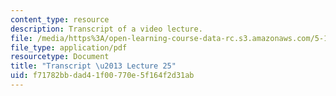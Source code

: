 ```yaml
---
content_type: resource
description: Transcript of a video lecture.
file: /media/https%3A/open-learning-course-data-rc.s3.amazonaws.com/5-111-principles-of-chemical-science-fall-2008/f71782bbdad41f00770e5f164f2d31ab_5-111F08-L25.pdf
file_type: application/pdf
resourcetype: Document
title: "Transcript \u2013 Lecture 25"
uid: f71782bb-dad4-1f00-770e-5f164f2d31ab
---
```

